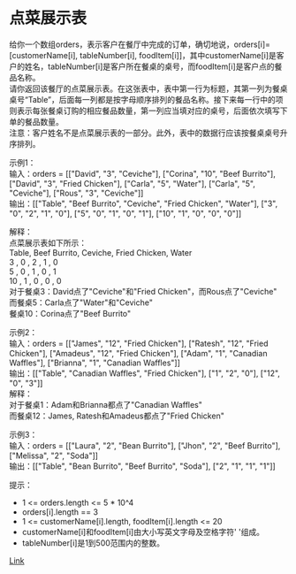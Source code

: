 <h1>点菜展示表</h1>

给你一个数组orders，表示客户在餐厅中完成的订单，确切地说，orders[i]=[customerName[i], tableNumber[i], foodItem[i]]，其中customerName[i]是客户的姓名，tableNumber[i]是客户所在餐桌的桌号，而foodItem[i]是客户点的餐品名称。</br>
请你返回该餐厅的点菜展示表。在这张表中，表中第一行为标题，其第一列为餐桌桌号“Table”，后面每一列都是按字母顺序排列的餐品名称。接下来每一行中的项则表示每张餐桌订购的相应餐品数量，第一列应当填对应的桌号，后面依次填写下单的餐品数量。</br>
注意：客户姓名不是点菜展示表的一部分。此外，表中的数据行应该按餐桌桌号升序排列。</br>

示例1：</br>
输入：orders = [["David", "3", "Ceviche"], ["Corina", "10", "Beef Burrito"], ["David", "3", "Fried Chicken"], ["Carla", "5", "Water"], ["Carla", "5", "Ceviche"], ["Rous", "3", "Ceviche"]]</br>
输出：[["Table", "Beef Burrito", "Ceviche", "Fried Chicken", "Water"], ["3", "0", "2", "1", "0"], ["5", "0", "1", "0", "1"], ["10", "1", "0", "0", "0"]]</br>

解释：</br>
点菜展示表如下所示：</br>
Table, Beef Burrito, Ceviche, Fried Chicken, Water</br>
3    , 0           , 2      , 1            , 0</br>
5    , 0           , 1      , 0            , 1</br>
10   , 1           , 0      , 0            , 0</br>
对于餐桌3：David点了"Ceviche"和"Fried Chicken"，而Rous点了"Ceviche"</br>
而餐桌5：Carla点了"Water"和"Ceviche"</br>
餐桌10：Corina点了"Beef Burrito"</br>

示例2：</br>
输入：orders = [["James", "12", "Fried Chicken"], ["Ratesh", "12", "Fried Chicken"], ["Amadeus", "12", "Fried Chicken"], ["Adam", "1", "Canadian Waffles"], ["Brianna", "1", "Canadian Waffles"]]</br>
输出：[["Table", "Canadian Waffles", "Fried Chicken"], ["1", "2", "0"], ["12", "0", "3"]]</br>
解释：</br>
对于餐桌1：Adam和Brianna都点了"Canadian Waffles"</br>
而餐桌12：James, Ratesh和Amadeus都点了"Fried Chicken"</br>

示例3：</br>
输入：orders = [["Laura", "2", "Bean Burrito"], ["Jhon", "2", "Beef Burrito"], ["Melissa", "2", "Soda"]]</br>
输出：[["Table", "Bean Burrito", "Beef Burrito", "Soda"], ["2", "1", "1", "1"]]</br>

提示：
- 1 <= orders.length <= 5 * 10^4
- orders[i].length == 3
- 1 <= customerName[i].length, foodItem[i].length <= 20
- customerName[i]和foodItem[i]由大小写英文字母及空格字符' '组成。
- tableNumber[i]是1到500范围内的整数。

[Link](https://leetcode-cn.com/problems/display-table-of-food-orders-in-a-restaurant/)